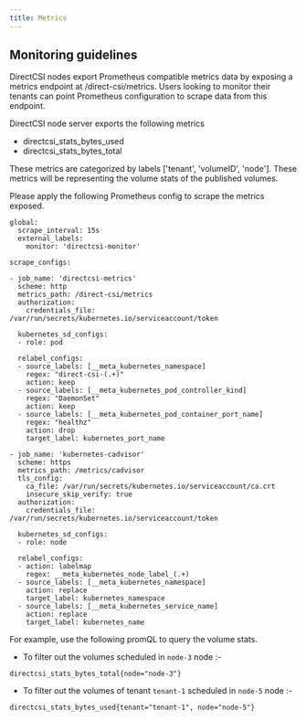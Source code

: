 ```yaml
---
title: Metrics
---
```


Monitoring guidelines
----------------------

DirectCSI nodes export Prometheus compatible metrics data by exposing a metrics endpoint at /direct-csi/metrics. Users looking to monitor their tenants can point Prometheus configuration to scrape data from this endpoint.

DirectCSI node server exports the following metrics

- directcsi_stats_bytes_used
- directcsi_stats_bytes_total

These metrics are categorized by labels ['tenant', 'volumeID', 'node']. These metrics will be representing the volume stats of the published volumes.

Please apply the following Prometheus config to scrape the metrics exposed. 

```
global:
  scrape_interval: 15s
  external_labels:
    monitor: 'directcsi-monitor'

scrape_configs:

- job_name: 'directcsi-metrics'
  scheme: http
  metrics_path: /direct-csi/metrics
  authorization:
    credentials_file: /var/run/secrets/kubernetes.io/serviceaccount/token

  kubernetes_sd_configs:
  - role: pod

  relabel_configs:
  - source_labels: [__meta_kubernetes_namespace]
    regex: "direct-csi-(.+)"
    action: keep
  - source_labels: [__meta_kubernetes_pod_controller_kind]
    regex: "DaemonSet"
    action: keep
  - source_labels: [__meta_kubernetes_pod_container_port_name]
    regex: "healthz"
    action: drop
    target_label: kubernetes_port_name

- job_name: 'kubernetes-cadvisor'
  scheme: https
  metrics_path: /metrics/cadvisor
  tls_config:
    ca_file: /var/run/secrets/kubernetes.io/serviceaccount/ca.crt
    insecure_skip_verify: true
  authorization:
    credentials_file: /var/run/secrets/kubernetes.io/serviceaccount/token

  kubernetes_sd_configs:
  - role: node

  relabel_configs:
  - action: labelmap
    regex: __meta_kubernetes_node_label_(.+)
  - source_labels: [__meta_kubernetes_namespace]
    action: replace
    target_label: kubernetes_namespace
  - source_labels: [__meta_kubernetes_service_name]
    action: replace
    target_label: kubernetes_name
```

For example, use the following promQL to query the volume stats.

- To filter out the volumes scheduled in `node-3` node :-

```
directcsi_stats_bytes_total{node="node-3"}
```

- To filter out the volumes of tenant `tenant-1` scheduled in `node-5` node :-

```
directcsi_stats_bytes_used{tenant="tenant-1", node="node-5"}
```
